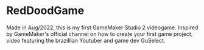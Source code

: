 # RedDoodGame
Made in Aug/2022, this is my first GameMaker Studio 2 videogame.
Inspired by GameMaker's official channel on how to create your first game project, video featuring the brazillian Youtuber and game dev GuSelect.
